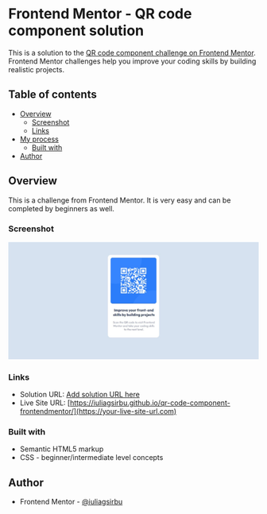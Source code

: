 # Frontend Mentor - QR code component solution

This is a solution to the [QR code component challenge on Frontend Mentor](https://www.frontendmentor.io/challenges/qr-code-component-iux_sIO_H). Frontend Mentor challenges help you improve your coding skills by building realistic projects. 

## Table of contents

- [Overview](#overview)
  - [Screenshot](#screenshot)
  - [Links](#links)
- [My process](#my-process)
  - [Built with](#built-with)
- [Author](#author)

## Overview

This is a challenge from Frontend Mentor. It is very easy and can be completed by beginners as well.

### Screenshot

![](./screenshot.jpg)

### Links

- Solution URL: [Add solution URL here](https://your-solution-url.com)
- Live Site URL: [https://iuliagsirbu.github.io/qr-code-component-frontendmentor/](https://your-live-site-url.com)

### Built with

- Semantic HTML5 markup
- CSS - beginner/intermediate level concepts

## Author

- Frontend Mentor - [@iuliagsirbu](https://www.frontendmentor.io/profile/iuliagsirbu)



